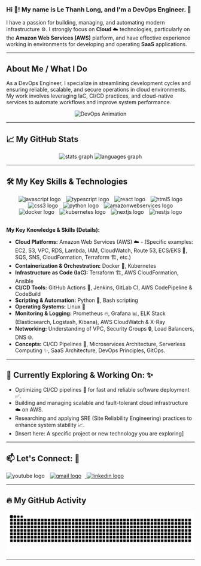 ### Hi 👋! My name is Le Thanh Long, and I'm a DevOps Engineer. 🚀

I have a passion for building, managing, and automating modern infrastructure ⚙️. I strongly focus on **Cloud** ☁️ technologies, particularly on the **Amazon Web Services (AWS)** platform, and have effective experience working in environments for developing and operating **SaaS** applications.

---

## About Me / What I Do

As a DevOps Engineer, I specialize in streamlining development cycles and ensuring reliable, scalable, and secure operations in cloud environments. My work involves leveraging IaC, CI/CD practices, and cloud-native services to automate workflows and improve system performance.

<div align="center">
  <img height="150" src="https://steamuserimages-a.akamaihd.net/ugc/1669113980634802923/0D395EF3E2BE61201BA7D99F44BFE066CEF42FAF/?imw=450&impolicy=Letterbox" alt="DevOps Animation" style="margin: 0 10px;" />  </div>



---

## 📈 My GitHub Stats

<div align="center">
  <img src="https://github-readme-stats.vercel.app/api?username=lelongc&hide_title=false&hide_rank=false&show_icons=true&include_all_commits=true&count_private=true&disable_animations=false&theme=dracula&locale=en&hide_border=false" height="150" alt="stats graph"  />
  <img src="https://github-readme-stats.vercel.app/api/top-langs?username=lelongc&locale=en&hide_title=false&layout=compact&card_width=320&langs_count=5&theme=dracula&hide_border=false" height="150" alt="languages graph"  />
</div>

---

## 🛠️ My Key Skills & Technologies

<div align="center">
  <img src="https://cdn.jsdelivr.net/gh/devicons/devicon/icons/javascript/javascript-original.svg" height="40" alt="javascript logo" style="margin: 0 5px;" />
  <img src="https://cdn.jsdelivr.net/gh/devicons/devicon/icons/typescript/typescript-original.svg" height="40" alt="typescript logo" style="margin: 0 5px;" />
  <img src="https://cdn.jsdelivr.net/gh/devicons/devicon/icons/react/react-original.svg" height="40" alt="react logo" style="margin: 0 5px;" />
  <img src="https://cdn.jsdelivr.net/gh/devicons/devicon/icons/html5/html5-original.svg" height="40" alt="html5 logo" style="margin: 0 5px;" />
  <img src="https://cdn.jsdelivr.net/gh/devicons/devicon/icons/css3/css3-original.svg" height="40" alt="css3 logo" style="margin: 0 5px;" />
  <img src="https://cdn.jsdelivr.net/gh/devicons/devicon/icons/python/python-original.svg" height="40" alt="python logo" style="margin: 0 5px;" />
  <img src="https://cdn.jsdelivr.net/gh/devicons/devicon/icons/amazonwebservices/amazonwebservices-line-wordmark.svg" height="40" alt="amazonwebservices logo" style="margin: 0 5px;" />
  <img src="https://cdn.jsdelivr.net/gh/devicons/devicon/icons/docker/docker-original.svg" height="40" alt="docker logo" style="margin: 0 5px;" />
  <img src="https://cdn.jsdelivr.net/gh/devicons/devicon/icons/kubernetes/kubernetes-plain.svg" height="40" alt="kubernetes logo" style="margin: 0 5px;" />
  <img src="https://cdn.jsdelivr.net/gh/devicons/devicon/icons/nextjs/nextjs-original.svg" height="40" alt="nextjs logo" style="margin: 0 5px;" />
  <img src="https://cdn.jsdelivr.net/gh/devicons/devicon/icons/nestjs/nestjs-original.svg" height="40" alt="nestjs logo" style="margin: 0 5px;" />
</div>

<br> **My Key Knowledge & Skills (Details):**

* **Cloud Platforms:** Amazon Web Services (AWS) ☁️ - (Specific examples: EC2, S3, VPC, RDS, Lambda, IAM, CloudWatch, Route 53, ECS/EKS 🐳, SQS, SNS, CloudFormation, Terraform 🏗️, etc.)
* **Containerization & Orchestration:** Docker 🐳, Kubernetes
* **Infrastructure as Code (IaC):** Terraform 🏗️, AWS CloudFormation, Ansible
* **CI/CD Tools:** GitHub Actions 🚀, Jenkins, GitLab CI, AWS CodePipeline & CodeBuild
* **Scripting & Automation:** Python 🐍, Bash scripting
* **Operating Systems:** Linux 🐧
* **Monitoring & Logging:** Prometheus 🔥, Grafana 📊, ELK Stack (Elasticsearch, Logstash, Kibana), AWS CloudWatch & X-Ray
* **Networking:** Understanding of VPC, Security Groups 🔒, Load Balancers, DNS 🌐.
* **Concepts:** CI/CD Pipelines 🔄, Microservices Architecture, Serverless Computing ✨, SaaS Architecture, DevOps Principles, GitOps.

---

## 🔭 Currently Exploring & Working On: ✨

* Optimizing CI/CD pipelines 🔄 for fast and reliable software deployment ✅.
* Building and managing scalable and fault-tolerant cloud infrastructure ☁️ on AWS.
* Researching and applying SRE (Site Reliability Engineering) practices to enhance system stability 📈.
* [Insert here: A specific project or new technology you are exploring]

---

## 📫 Let's Connect: 🤝

<div align="left">
  <img src="https://img.shields.io/static/v1?message=Youtube&logo=youtube&label=&color=FF0000&logoColor=white&labelColor=&style=for-the-badge" height="35" alt="youtube logo" style="margin-right: 10px;" />
  <a href="mailto:lelong190110@gmail.com" target="_blank">
    <img src="https://img.shields.io/static/v1?message=Gmail&logo=gmail&label=&color=D14836&logoColor=white&logoColor=white&labelColor=&style=for-the-badge" height="35" alt="gmail logo" style="margin-right: 10px;" />
  </a>
  <a href="https://www.linkedin.com/in/long-l%C3%AA-190l" target="_blank">
    <img src="https://img.shields.io/static/v1?message=LinkedIn&logo=linkedin&label=&color=0077B5&logoColor=white&labelColor=&style=for-the-badge" height="35" alt="linkedin logo" style="margin-right: 10px;" />
  </a>
</div>

---

## 🔥 My GitHub Activity

<p align="center">
  <img src="https://raw.githubusercontent.com/lelongc/lelongc/output/snake.svg" alt="Snake animation" />
</p>

---
